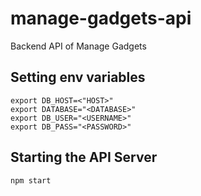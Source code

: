 # manage-gadgets-api
Backend API of Manage Gadgets

## Setting env variables

```
export DB_HOST=<"HOST>"
export DATABASE="<DATABASE>"
export DB_USER="<USERNAME>"
export DB_PASS="<PASSWORD>" 
```

## Starting the API Server

```npm start```
